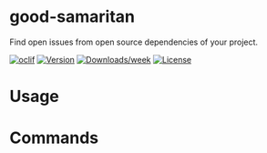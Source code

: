 good-samaritan
==============

Find open issues from open source dependencies of your project.

[![oclif](https://img.shields.io/badge/cli-oclif-brightgreen.svg)](https://oclif.io)
[![Version](https://img.shields.io/npm/v/good-samaritan.svg)](https://npmjs.org/package/good-samaritan)
[![Downloads/week](https://img.shields.io/npm/dw/good-samaritan.svg)](https://npmjs.org/package/good-samaritan)
[![License](https://img.shields.io/npm/l/good-samaritan.svg)](https://github.com/stdavis/good-samaritan/blob/master/package.json)

<!-- toc -->
# Usage
<!-- usage -->
# Commands
<!-- commands -->
